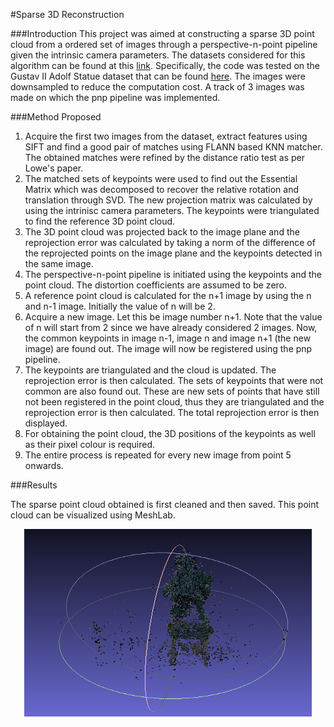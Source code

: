 #Sparse 3D Reconstruction


###Introduction
This project was aimed at constructing a sparse 3D point cloud from a ordered set of images through a perspective-n-point pipeline given the intrinsic camera parameters. The datasets considered for this algorithm can be found at this [link](http://www.maths.lth.se/matematiklth/personal/calle/dataset/dataset.html). Specifically, the code was tested on the Gustav II Adolf Statue dataset that can be found [here](https://github.com/Kush0301/Structure-from-Motion/tree/master/sfm_dataset). The images were downsampled to reduce the computation cost. A track of 3 images was made on which the pnp pipeline was implemented.

###Method Proposed

1. Acquire the first two images from the dataset, extract features using SIFT and find a good pair of matches using FLANN based KNN matcher. The obtained matches were refined by the distance ratio test as per Lowe's paper.
2. The matched sets of keypoints were used to find out the Essential Matrix which was decomposed to recover the relative rotation and translation through SVD. The new projection matrix was calculated by using the intrinisc camera parameters. The keypoints were triangulated to find the reference 3D point cloud. 
3. The 3D point cloud was projected back to the image plane and the reprojection error was calculated by taking a norm of the difference of the reprojected points on the image plane and the keypoints detected in the same image.
4. The perspective-n-point pipeline is initiated using the keypoints and the point cloud. The distortion coefficients are assumed to be zero.
5. A reference point cloud is calculated for the n+1 image by using the n and n-1 image. Initially the value of n will be 2.
6. Acquire a new image. Let this be image number n+1. Note that the value of n will start from 2 since we have already considered 2 images. Now, the common keypoints in image n-1, image n and image n+1 (the new image) are found out. The image will now be registered using the pnp pipeline. 
7. The keypoints are triangulated and the cloud is updated. The reprojection error is then calculated. The sets of keypoints that were not common are also found out. These are new sets of points that have still not been registered in the point cloud, thus they are triangulated and the reprojection error is then calculated. The total reprojection error is then displayed.
8. For obtaining the point cloud, the 3D positions of the keypoints as well as their pixel colour is required.
9. The entire process is repeated for every new image from point 5 onwards.


###Results

The sparse point cloud obtained is first cleaned and then saved. This point cloud can be visualized using MeshLab.

<p align="center">
<img width="460" height="300" src="https://github.com/Kush0301/Structure-from-Motion/blob/master/output.png?raw=true">
</p>

